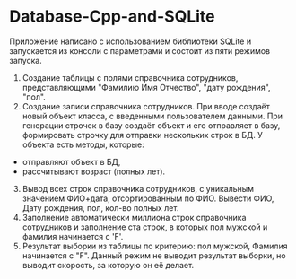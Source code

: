# Database-Cpp-and-SQLite
Приложение написано с использованием библиотеки SQLite и запускается из консоли с параметрами и состоит из пяти режимов запуска.
1. Создание таблицы с полями справочника сотрудников, представляющими "Фамилию Имя Отчество", "дату рождения", "пол".
2. Создание записи справочника сотрудников.
При вводе создаёт новый объект класса, с введенными пользователем данными.
При генерации строчек в базу создаёт объект и его отправляет в базу, формировать строчку для отправки нескольких строк в БД.
У объекта есть методы, которые:
- отправляют объект в БД,
- рассчитывают возраст (полных лет).
3. Вывод всех строк справочника сотрудников, с уникальным значением ФИО+дата, отсортированным по ФИО. Вывести ФИО, Дату рождения, пол, кол-во полных лет.
4. Заполнение автоматически миллиона строк справочника сотрудников и заполнение ста строк, в которых пол мужской и фамилия начинается с 'F'.
5. Результат выборки из таблицы по критерию: пол мужской, Фамилия начинается с "F".
Данный режим не выводит результат выборки, но выводит скорость, за которую он её делает.
